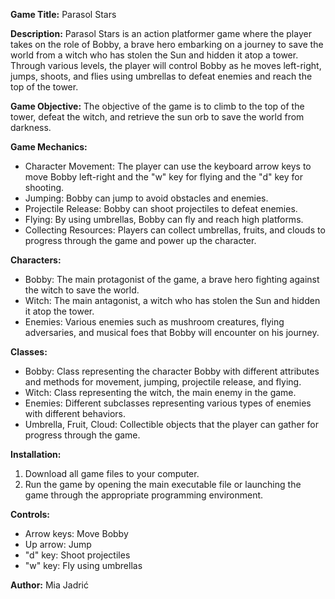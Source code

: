 **Game Title:** Parasol Stars

**Description:**
Parasol Stars is an action platformer game where the player takes on the role of Bobby, a brave hero embarking on a journey to save the world from a witch who has stolen the Sun and hidden it atop a tower. Through various levels, the player will control Bobby as he moves left-right, jumps, shoots, and flies using umbrellas to defeat enemies and reach the top of the tower.

**Game Objective:**
The objective of the game is to climb to the top of the tower, defeat the witch, and retrieve the sun orb to save the world from darkness.

**Game Mechanics:**
- Character Movement: The player can use the keyboard arrow keys to move Bobby left-right and the "w" key for flying and the "d" key for shooting.
- Jumping: Bobby can jump to avoid obstacles and enemies.
- Projectile Release: Bobby can shoot projectiles to defeat enemies.
- Flying: By using umbrellas, Bobby can fly and reach high platforms.
- Collecting Resources: Players can collect umbrellas, fruits, and clouds to progress through the game and power up the character.

**Characters:**
- Bobby: The main protagonist of the game, a brave hero fighting against the witch to save the world.
- Witch: The main antagonist, a witch who has stolen the Sun and hidden it atop the tower.
- Enemies: Various enemies such as mushroom creatures, flying adversaries, and musical foes that Bobby will encounter on his journey.

**Classes:**
- Bobby: Class representing the character Bobby with different attributes and methods for movement, jumping, projectile release, and flying.
- Witch: Class representing the witch, the main enemy in the game.
- Enemies: Different subclasses representing various types of enemies with different behaviors.
- Umbrella, Fruit, Cloud: Collectible objects that the player can gather for progress through the game.

**Installation:**
1. Download all game files to your computer.
2. Run the game by opening the main executable file or launching the game through the appropriate programming environment.

**Controls:**
- Arrow keys: Move Bobby
- Up arrow: Jump
- "d" key: Shoot projectiles
- "w" key: Fly using umbrellas

**Author:**
Mia Jadrić
